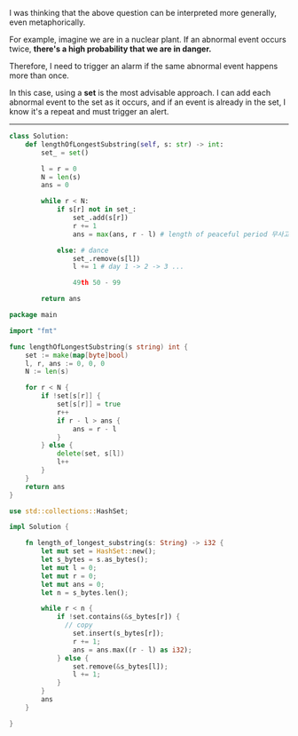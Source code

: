 I was thinking that the above question can be interpreted more generally,
even metaphorically.

For example, imagine we are in a nuclear plant.
If an abnormal event occurs twice, **there's a high probability that we are in danger.**

Therefore, I need to trigger an alarm if the same abnormal event happens more than once.

In this case, using a **set** is the most advisable approach.
I can add each abnormal event to the set as it occurs, and if an event is already in the set,
I know it's a repeat and must trigger an alert.

---

```python
class Solution:
    def lengthOfLongestSubstring(self, s: str) -> int:
        set_ = set()

        l = r = 0
        N = len(s)
        ans = 0

        while r < N:
            if s[r] not in set_:
                set_.add(s[r])
                r += 1
                ans = max(ans, r - l) # length of peaceful period 무사고 기간

            else: # dance
                set_.remove(s[l])
                l += 1 # day 1 -> 2 -> 3 ...

                49th 50 - 99

        return ans


```

```go
package main

import "fmt"

func lengthOfLongestSubstring(s string) int {
    set := make(map[byte]bool)
    l, r, ans := 0, 0, 0
    N := len(s)

    for r < N {
        if !set[s[r]] {
            set[s[r]] = true
            r++
            if r - l > ans {
                ans = r - l
            }
        } else {
            delete(set, s[l])
            l++
        }
    }
    return ans
}

```

```rust
use std::collections::HashSet;

impl Solution {

    fn length_of_longest_substring(s: String) -> i32 {
        let mut set = HashSet::new();
        let s_bytes = s.as_bytes();
        let mut l = 0;
        let mut r = 0;
        let mut ans = 0;
        let n = s_bytes.len();

        while r < n {
            if !set.contains(&s_bytes[r]) {
              // copy
                set.insert(s_bytes[r]);
                r += 1;
                ans = ans.max((r - l) as i32);
            } else {
                set.remove(&s_bytes[l]);
                l += 1;
            }
        }
        ans
    }

}
```
